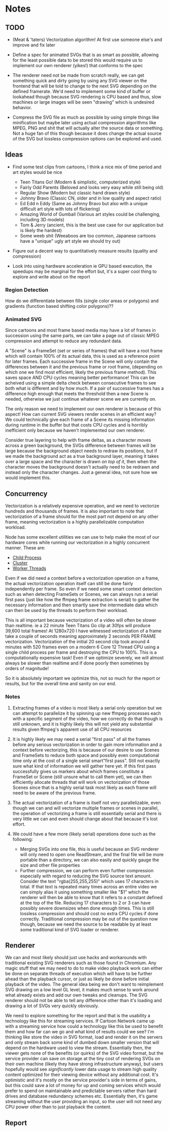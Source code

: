 # Notes

## TODO

* (Meat & 'taters) Vectorization algorithm! At first use someone else's and improve and fix later

* Define a spec for animated SVGs that is as smart as possible, allowing for the least possible data to be stored
  this would require us to implement our own renderer (yikes!) that conforms to the spec
  
* The renderer need not be made from scratch really, we can get something quick and dirty going by
  using any SVG viewer on the frontend that will be told to change to the next SVG depending on the defined framerate.
  We'd need to implement some kind of buffer or lookahead though because SVG rendering is CPU based and thus, slow
  machines or large images will be seen "drawing" which is undesired behavior.
  
* Compress the SVG file as much as possible by using simple things like minification but maybe later using
  actual compression algorithms like MPEG, PNG and shit that will actually alter the source data or something.
  Not a huge fan of this though because it does change the actual source of the SVG but lossless compression options
  can be explored and used.

## Ideas

* Find some test clips from cartoons, I think a nice mix of time period and art styles would be nice
    * Teen Titans Go! (Modern & simplistic, computerized style)
    * Fairly Odd Parents (Beloved and looks very easy while still being old)
    * Regular Show (Modern but classic hand drawn style)
    * Johnny Bravo (Classic CN, older and in low quality and aspect ratio)
    * Ed Edd n Eddy (Same as Johnny Bravo but also with a unique difficult art style with lots of flickering)
    * Amazing World of Gumball (Various art styles could be challenging, including 3D models)
    * Tom & Jerry (ancient, this is the best use case for our application but is likely the hardest)
    * Some weeb shit (Weeaboos are too common, Japanese cartoons have a "unique" ugly art style we should try out)

* Figure out a decent way to quantitatively measure results (quality and compression)

* Look into using hardware acceleration ie GPU based execution, the speedups may be marginal for the effort but, 
it's a super cool thing to explore and write about on the report

### Region Detection

How do we differentiate between fills (single color areas or polygons) and gradients (function based shifting color 
polygons)??

### Animated SVG

Since cartoons and most frame based media may have a lot of frames in succession using the same parts, we can take 
a page out of classic MPEG compression and attempt to reduce any redundant data.

A "Scene" is a FrameSet (set or series of frames) that will have a root frame which will contain 100% of its actual
data, this is used as a reference point for later frames. Each successive frame in the Scene will only contain the 
differences between it and the previous frame or root frame, (depending on which one we find most efficient, likely 
the previous frame method). This saves space AND CPU cycles meaning better performance! This can be acheived using a 
simple delta check between consecutive frames to see both what is different and by how much. If a pair of successive 
frames has a difference high enough that meets the threshold then a new Scene is needed, otherwise we just continue 
whatever scene we are currently on.

The only reason we need to implement our own renderer is because of this aspect! How can current SVG viewers render 
scenes in an efficient way? We could technically give each frame of a Scene its missing information during runtime 
in the buffer but that costs CPU cycles and is horribly inefficient only because we haven't implemented our own 
renderer.

Consider true layering to help with frame deltas, as a character moves across a green background, the SVGs difference
between frames will be large because the background object needs to redraw its positions, but if we made the background
act as a true background layer, meaning it takes over a large space and the character is drawn _on top of it_, then when
the character moves the background doesn't actually need to be redrawn and instead only the character changes. Just a 
general idea, not sure how we would implement this.

## Concurrency

Vectorization is a relatively expensive operation, and we need to vectorize hundreds and thousands of frames. It is 
also important to note that vectorization of a frame should for the most part not depend on any other frame, meaning 
vectorization is a highly parallelizable computation workload.

Node has some excellent utilities we can use to help make the most of our hardware cores while running our 
vectorization in a highly concurrent manner. These are:

* [Child Process](https://nodejs.org/api/child_process.html)
* [Cluster](https://nodejs.org/api/cluster.html)
* [Worker Threads](https://nodejs.org/api/worker_threads.html)

Even if we did need a context before a vectorization operation on a frame, the actual vectorization operation 
itself can still be done fairly independently per frame. So even if we need some smart context detection such as 
when detecting FrameSets or Scenes, we can always run a serial first pass (just like how the ffmpeg frame extraction 
is serial) to gather the necessary information and then smartly save the intermediate data which can then be used 
by the threads to perform their workload.

This is all important because vectorization of a video will often be slower than realtime. ie a 22 minute Teen Titans 
Go clip at 30fps will produce 39,600 total frames! At 1280x720 I have witnessed vectorization of a frame take a couple 
of seconds meaning approximately 2 seconds PER FRAME vectorization. Vectorization of the initial 20 second clip took 
around 4 minutes with 520 frames even on a modern 6 Core 12 Thread CPU using a single child process per frame and 
destroying the CPU to 100%. This is a computationally expensive task! Even if we optimize severely, we will almost 
always be slower than realtime and if done poorly then sometimes by orders of magnitude!

So it is absolutely important we optimize this, not so much for the report or results, but for the overall time 
and sanity on our end.


### Notes

1. Extracting frames of a video is most likely a serial only operation but we can attempt to parallelize it by
spinning up new ffmpeg processes each with a specific segment of the video, how we correctly do that though is still
unknown, and it is highly likely this will not yield any substantial results given ffmpeg's apparent use of all CPU
resources

2. It is highly likely we may need a serial "first pass" of all the frames before  any serious vectorization in order
to gain more information and a context before vectorizing, this is because of our desire to use Scenes and FrameSets
to reduce both space and possibly even computational time only at the cost of a single serial smart"first pass".
Still not exactly sure what kind of information we will gather here yet. If this first pass successfully gives us
markers about which frames constitute a FrameSet or Scene (still unsure what to call them yet), we can then
efficiently allocate threads that will work on vectorization of those Scenes since that is a highly serial task most
likely as each frame will need to be aware of the previous frame.

3. The actual vectorization of a frame is itself not very parallelizable, even though we can and will vectorize
multiple frames or scenes in parallel, the operation of vectorizing a frame is still essentially serial and there is
very little we can and even should change about that because it's lost effort.

4. We could have a few more (likely serial) operations done such as the following:
    * Merging SVGs into one file, this is useful because an SVG renderer will only need to open one ReadStream,
      and the final file will be more portable than a directory, we can also easily and quickly gauge the size and other
      file properties
    * Further compression, we can perform even further compression especially with regard to reducing the SVG source
      text amount. Consider the text "rgba(255,255,255)" which uses 17 characters in total. If that text is repeated 
      many times across an entire video we can simply alias it using something smaller like "$1" which the renderer
      will then be able to know that it refers to a constant defined at the top of the file. Reducing 17 characters
      to 2 or 3 can have possibly severe downsizes when done enough times. This is still lossless compression and should
      cost no extra CPU cycles if done correctly. Traditional compression may be out of the question now though, 
      because we need the source to be readable by at least some traditional kind of SVG loader or renderer.

## Renderer

We can and most likely should just use hacks and workarounds with traditional existing SVG renderers such as those 
found in Chromium. Any magic stuff that we may need to do to make video playback work can either be done on separate
threads of execution which will have to be further ahead than the playback cursor, or just as likely be done before 
initial playback of the video. The general idea being we don't want to reimplement SVG drawing on a low level GL level, 
it makes much sense to work around what already exists and add our own tweaks and cleanups. The SVG renderer should 
not be able to tell any difference other than it's loading and drawing a lot of SVGs very quickly obviously.

We need to explore something for the report and that is the usability a technology like this for streaming services. 
If Cartoon Network came up with a streaming service how could a technology like this be used to benefit them and 
how far can we go and what kind of results could we see? I'm thinking like store the video in SVG format, load and 
render it on the servers and only stream back some kind of dumbed down smaller version that will depend on the hardware 
used to view the stream. Essentially then, the viewer gets none of the benefits (or quirks) of the SVG video format, 
but the service provider can save on storage at the tiny cost of rendering SVGs on their own machine (likely they 
have strong infrastructure anyway), but users hopefully would see _significantly_ lower data usage to stream high 
quality content optimized for their viewing device without any additional cost. It's optimistic and it's mostly 
on the service provider's side in terms of gains, but this could save a lot of money for up and coming services which 
would prefer to spend on maintainable and predictable servers rather than hard drives and database redundancy schemes
etc. Essentially then, it's game streaming without the user providing an input, so the user will not need any CPU power 
other than to just playback the content.

## Report

